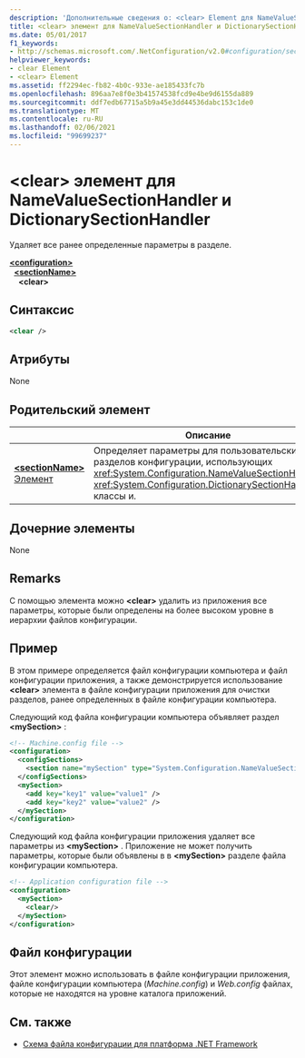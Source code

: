 ```yaml
---
description: 'Дополнительные сведения о: <clear> Element для NameValueSectionHandler и DictionarySectionHandler'
title: <clear> элемент для NameValueSectionHandler и DictionarySectionHandler
ms.date: 05/01/2017
f1_keywords:
- http://schemas.microsoft.com/.NetConfiguration/v2.0#configuration/sectionName/clear
helpviewer_keywords:
- clear Element
- <clear> Element
ms.assetid: ff2294ec-fb82-4b0c-933e-ae185433fc7b
ms.openlocfilehash: 896aa7e8f0e3b41574538fcd9e4be9d6155da889
ms.sourcegitcommit: ddf7edb67715a5b9a45e3dd44536dabc153c1de0
ms.translationtype: MT
ms.contentlocale: ru-RU
ms.lasthandoff: 02/06/2021
ms.locfileid: "99699237"
---
```

# <a name="clear-element-for-namevaluesectionhandler-and-dictionarysectionhandler"></a>\<clear> элемент для NameValueSectionHandler и DictionarySectionHandler

Удаляет все ранее определенные параметры в разделе.

[**\<configuration>**](configuration-element.md)\
&nbsp;&nbsp;[**\<sectionName>**](custom-element-2.md)\
&nbsp;&nbsp;&nbsp;&nbsp;**\<clear>**

## <a name="syntax"></a>Синтаксис

```xml
<clear />
```

## <a name="attributes"></a>Атрибуты

None

## <a name="parent-element"></a>Родительский элемент

|     | Описание |
| --- | ------------|
| [**\<sectionName>** Элемент](custom-element-2.md) | Определяет параметры для пользовательских разделов конфигурации, использующих <xref:System.Configuration.NameValueSectionHandler> <xref:System.Configuration.DictionarySectionHandler> классы и. |

## <a name="child-elements"></a>Дочерние элементы

None

## <a name="remarks"></a>Remarks

С помощью элемента можно **\<clear>** удалить из приложения все параметры, которые были определены на более высоком уровне в иерархии файлов конфигурации.

## <a name="example"></a>Пример

В этом примере определяется файл конфигурации компьютера и файл конфигурации приложения, а также демонстрируется использование **\<clear>** элемента в файле конфигурации приложения для очистки разделов, ранее определенных в файле конфигурации компьютера.

Следующий код файла конфигурации компьютера объявляет раздел **\<mySection>** :

```xml
<!-- Machine.config file -->
<configuration>
  <configSections>
    <section name="mySection" type="System.Configuration.NameValueSectionHandler,System" />
  </configSections>
  <mySection>
    <add key="key1" value="value1" />
    <add key="key2" value="value2" />
  </mySection>
</configuration>
```

Следующий код файла конфигурации приложения удаляет все параметры из **\<mySection>** . Приложение не может получить параметры, которые были объявлены в в **\<mySection>** разделе файла конфигурации компьютера.

```xml
<!-- Application configuration file -->
<configuration>
  <mySection>
    <clear/>
  </mySection>
</configuration>
```

## <a name="configuration-file"></a>Файл конфигурации

Этот элемент можно использовать в файле конфигурации приложения, файле конфигурации компьютера (*Machine.config*) и *Web.config* файлах, которые не находятся на уровне каталога приложений.

## <a name="see-also"></a>См. также

- [Схема файла конфигурации для платформа .NET Framework](index.md)
